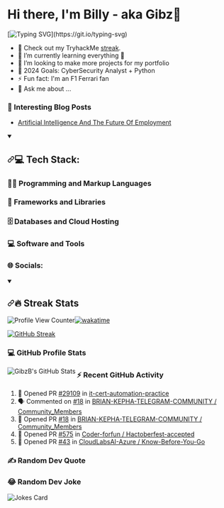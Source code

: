 # Hi there, I'm Billy - aka Gibz👋

[![Typing SVG](https://readme-typing-svg.demolab.com?font=Fira+Code&weight=300&pause=3000&random=false&width=700&lines=I'm+a+Son%2C+Developer%2C+Phlegmatic+and+Long+life+learner!!)](https://git.io/typing-svg)

- 🔭 Check out my TryhackMe [streak](https://tryhackme.com/p/rgibesh).
- 🌱 I’m currently learning everything 🤣
- 👯 I’m looking to make more projects for my portfolio
- 🥅 2024 Goals: CyberSecurity Analyst + Python
- ⚡ Fun fact: I'm an F1 Ferrari fan
- 💬 Ask me about ...

### 📕 Interesting Blog Posts

- [Artificial Intelligence And The Future Of Employment](https://www.monitor.co.ke/2020/10/22/artificial-intelligence-and-the-future-of-employment/)

<details open=""><summary><h2 dir="auto"><a id="user-content--github-stats-and-activity" class="anchor" aria-hidden="true" href="https://github.com/DenverCoder1#-github-stats-and-activity"><svg class="octicon octicon-link" viewBox="0 0 16 16" version="1.1" width="16" height="16" aria-hidden="true"><path d="m7.775 3.275 1.25-1.25a3.5 3.5 0 1 1 4.95 4.95l-2.5 2.5a3.5 3.5 0 0 1-4.95 0 .751.751 0 0 1 .018-1.042.751.751 0 0 1 1.042-.018 1.998 1.998 0 0 0 2.83 0l2.5-2.5a2.002 2.002 0 0 0-2.83-2.83l-1.25 1.25a.751.751 0 0 1-1.042-.018.751.751 0 0 1-.018-1.042Zm-4.69 9.64a1.998 1.998 0 0 0 2.83 0l1.25-1.25a.751.751 0 0 1 1.042.018.751.751 0 0 1 .018 1.042l-1.25 1.25a3.5 3.5 0 1 1-4.95-4.95l2.5-2.5a3.5 3.5 0 0 1 4.95 0 .751.751 0 0 1-.018 1.042.751.751 0 0 1-1.042.018 1.998 1.998 0 0 0-2.83 0l-2.5 2.5a1.998 1.998 0 0 0 0 2.83Z"></path></svg></a><g-emoji class="g-emoji" alias="bar_chart" fallback-src="https://github.githubassets.com/images/icons/emoji/unicode/1f4ca.png">💻</g-emoji><span> </span>Tech Stack:</h2></summary>

### 👨‍💻 **Programming and Markup Languages**


### 🧰 Frameworks and Libraries


### 🗄️ Databases and Cloud Hosting


### 💻 Software and Tools


### 🌐 Socials:


<details open=""><summary><h2 dir="auto"><a id="user-content--github-stats-and-activity" class="anchor" aria-hidden="true" href="https://github.com/DenverCoder1#-github-stats-and-activity"><svg class="octicon octicon-link" viewBox="0 0 16 16" version="1.1" width="16" height="16" aria-hidden="true"><path d="m7.775 3.275 1.25-1.25a3.5 3.5 0 1 1 4.95 4.95l-2.5 2.5a3.5 3.5 0 0 1-4.95 0 .751.751 0 0 1 .018-1.042.751.751 0 0 1 1.042-.018 1.998 1.998 0 0 0 2.83 0l2.5-2.5a2.002 2.002 0 0 0-2.83-2.83l-1.25 1.25a.751.751 0 0 1-1.042-.018.751.751 0 0 1-.018-1.042Zm-4.69 9.64a1.998 1.998 0 0 0 2.83 0l1.25-1.25a.751.751 0 0 1 1.042.018.751.751 0 0 1 .018 1.042l-1.25 1.25a3.5 3.5 0 1 1-4.95-4.95l2.5-2.5a3.5 3.5 0 0 1 4.95 0 .751.751 0 0 1-.018 1.042.751.751 0 0 1-1.042.018 1.998 1.998 0 0 0-2.83 0l-2.5 2.5a1.998 1.998 0 0 0 0 2.83Z"></path></svg></a><g-emoji class="g-emoji" alias="bar_chart" fallback-src="https://github.githubassets.com/images/icons/emoji/unicode/1f4ca.png">🔥</g-emoji><span> </span>Streak Stats</h2></summary>

![Profile View Counter](https://komarev.com/ghpvc/?username=GibzB)[![wakatime](https://wakatime.com/badge/user/a9611eba-023d-4156-99b4-1af365292f85.svg)](https://wakatime.com/@a9611eba-023d-4156-99b4-1af365292f85)

[![GitHub Streak](https://streak-stats.demolab.com/?user=GibzB&theme=highcontrast)](https://git.io/streak-stats)

### 💻 GitHub Profile Stats

<img align="left" alt="GibzB's GitHub Stats" src="https://github-readme-stats.vercel.app/api?username=GibzB&show_icons=true&hide_border=false&title_color=ff652f&icon_color=FFE400&bg_color=09131B&text_color=ffffff&border_color=0c1a25" />

### ⚡ Recent GitHub Activity

1. 💪 Opened PR [#29109](https://github.com/google/it-cert-automation-practice/pull/29109) in [it-cert-automation-practice](https://github.com/google/it-cert-automation-practice/)
2. 🗣 Commented on [#18](https://github.com/BRIAN-KEPHA-TELEGRAM-COMMUNITY/Community_Members/pull/18) in [BRIAN-KEPHA-TELEGRAM-COMMUNITY / Community_Members](https://github.com/BRIAN-KEPHA-TELEGRAM-COMMUNITY/Community_Members)
3. 💪 Opened PR [#18](https://github.com/BRIAN-KEPHA-TELEGRAM-COMMUNITY/Community_Members/pull/18) in [BRIAN-KEPHA-TELEGRAM-COMMUNITY / Community_Members](https://github.com/BRIAN-KEPHA-TELEGRAM-COMMUNITY/Community_Members)
4. 💪 Opened PR [#575](https://github.com/Coder-forfun/Hactoberfest-accepted/pull/575) in [Coder-forfun / Hactoberfest-accepted](https://github.com/Coder-forfun/Hactoberfest-accepted)
5. 💪 Opened PR [#43](https://github.com/CloudLabsAI-Azure/Know-Before-You-Go/pull/43) in [CloudLabsAI-Azure / Know-Before-You-Go](https://github.com/CloudLabsAI-Azure/Know-Before-You-Go)

### ✍️ Random Dev Quote


### 😂 Random Dev Joke

![Jokes Card](https://readme-jokes.vercel.app/api)

<!--[![Title](Image URL)](Link URL)-->
